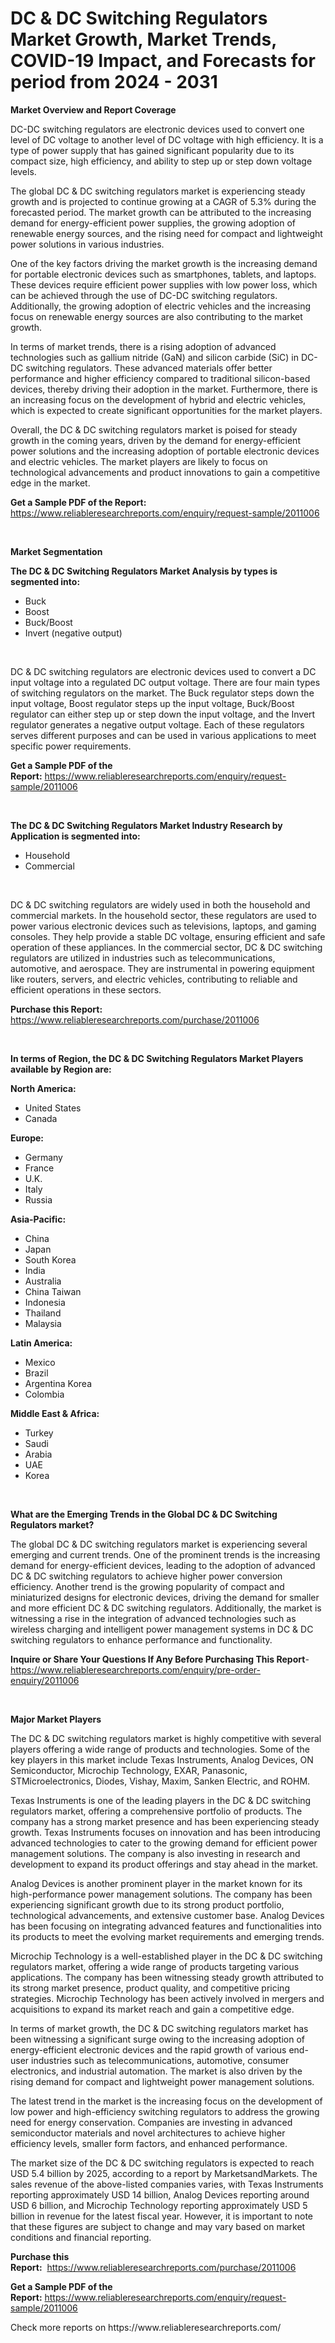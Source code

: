 <p><h1>DC & DC Switching Regulators Market Growth, Market Trends, COVID-19 Impact, and Forecasts for period from 2024 - 2031</h1></p><p><strong>Market Overview and Report Coverage</strong></p>
<p><p>DC-DC switching regulators are electronic devices used to convert one level of DC voltage to another level of DC voltage with high efficiency. It is a type of power supply that has gained significant popularity due to its compact size, high efficiency, and ability to step up or step down voltage levels.</p><p>The global DC & DC switching regulators market is experiencing steady growth and is projected to continue growing at a CAGR of 5.3% during the forecasted period. The market growth can be attributed to the increasing demand for energy-efficient power supplies, the growing adoption of renewable energy sources, and the rising need for compact and lightweight power solutions in various industries.</p><p>One of the key factors driving the market growth is the increasing demand for portable electronic devices such as smartphones, tablets, and laptops. These devices require efficient power supplies with low power loss, which can be achieved through the use of DC-DC switching regulators. Additionally, the growing adoption of electric vehicles and the increasing focus on renewable energy sources are also contributing to the market growth.</p><p>In terms of market trends, there is a rising adoption of advanced technologies such as gallium nitride (GaN) and silicon carbide (SiC) in DC-DC switching regulators. These advanced materials offer better performance and higher efficiency compared to traditional silicon-based devices, thereby driving their adoption in the market. Furthermore, there is an increasing focus on the development of hybrid and electric vehicles, which is expected to create significant opportunities for the market players.</p><p>Overall, the DC & DC switching regulators market is poised for steady growth in the coming years, driven by the demand for energy-efficient power solutions and the increasing adoption of portable electronic devices and electric vehicles. The market players are likely to focus on technological advancements and product innovations to gain a competitive edge in the market.</p></p>
<p><strong>Get a Sample PDF of the Report:</strong> <a href="https://www.reliableresearchreports.com/enquiry/request-sample/2011006">https://www.reliableresearchreports.com/enquiry/request-sample/2011006</a></p>
<p>&nbsp;</p>
<p><strong>Market Segmentation</strong></p>
<p><strong>The DC & DC Switching Regulators Market Analysis by types is segmented into:</strong></p>
<p><ul><li>Buck</li><li>Boost</li><li>Buck/Boost</li><li>Invert (negative output)</li></ul></p>
<p>&nbsp;</p>
<p><p>DC & DC switching regulators are electronic devices used to convert a DC input voltage into a regulated DC output voltage. There are four main types of switching regulators on the market. The Buck regulator steps down the input voltage, Boost regulator steps up the input voltage, Buck/Boost regulator can either step up or step down the input voltage, and the Invert regulator generates a negative output voltage. Each of these regulators serves different purposes and can be used in various applications to meet specific power requirements.</p></p>
<p><strong>Get a Sample PDF of the Report:</strong>&nbsp;<a href="https://www.reliableresearchreports.com/enquiry/request-sample/2011006">https://www.reliableresearchreports.com/enquiry/request-sample/2011006</a></p>
<p>&nbsp;</p>
<p><strong>The DC & DC Switching Regulators Market Industry Research by Application is segmented into:</strong></p>
<p><ul><li>Household</li><li>Commercial</li></ul></p>
<p>&nbsp;</p>
<p><p>DC & DC switching regulators are widely used in both the household and commercial markets. In the household sector, these regulators are used to power various electronic devices such as televisions, laptops, and gaming consoles. They help provide a stable DC voltage, ensuring efficient and safe operation of these appliances. In the commercial sector, DC & DC switching regulators are utilized in industries such as telecommunications, automotive, and aerospace. They are instrumental in powering equipment like routers, servers, and electric vehicles, contributing to reliable and efficient operations in these sectors.</p></p>
<p><strong>Purchase this Report:</strong>&nbsp; <a href="https://www.reliableresearchreports.com/purchase/2011006">https://www.reliableresearchreports.com/purchase/2011006</a></p>
<p>&nbsp;</p>
<p><strong>In terms of Region, the DC & DC Switching Regulators Market Players available by Region are:</strong></p>
<p>
    <p> <strong> North America: </strong>
        <ul>
            <li>United States</li>
            <li>Canada</li>
        </ul>
        </p> 
    <p> <strong> Europe: </strong>
        <ul>
            <li>Germany</li>
            <li>France</li>
            <li>U.K.</li>
            <li>Italy</li>
            <li>Russia</li>
        </ul>
        </p> 
    <p> <strong> Asia-Pacific: </strong>
        <ul>
            <li>China</li>
            <li>Japan</li>
            <li>South Korea</li>
            <li>India</li>
            <li>Australia</li>
            <li>China Taiwan</li>
            <li>Indonesia</li>
            <li>Thailand</li>
            <li>Malaysia</li>
        </ul>
        </p> 
    <p> <strong> Latin America: </strong>
        <ul>
            <li>Mexico</li>
            <li>Brazil</li>
            <li>Argentina Korea</li>
            <li>Colombia</li>
        </ul>
        </p> 
    <p> <strong> Middle East & Africa: </strong>
        <ul>
            <li>Turkey</li>
            <li>Saudi</li>
            <li>Arabia</li>
            <li>UAE</li>
            <li>Korea</li>
        </ul>
    </p>
    </p>
<p>&nbsp;</p>
<p><strong>What are the Emerging Trends in the Global DC & DC Switching Regulators market?</strong></p>
<p><p>The global DC & DC switching regulators market is experiencing several emerging and current trends. One of the prominent trends is the increasing demand for energy-efficient devices, leading to the adoption of advanced DC & DC switching regulators to achieve higher power conversion efficiency. Another trend is the growing popularity of compact and miniaturized designs for electronic devices, driving the demand for smaller and more efficient DC & DC switching regulators. Additionally, the market is witnessing a rise in the integration of advanced technologies such as wireless charging and intelligent power management systems in DC & DC switching regulators to enhance performance and functionality.</p></p>
<p><strong>Inquire or Share Your Questions If Any Before Purchasing This Report</strong>- <a href="https://www.reliableresearchreports.com/enquiry/pre-order-enquiry/2011006">https://www.reliableresearchreports.com/enquiry/pre-order-enquiry/2011006</a></p>
<p>&nbsp;</p>
<p><strong>Major Market Players</strong></p>
<p><p>The DC & DC switching regulators market is highly competitive with several players offering a wide range of products and technologies. Some of the key players in this market include Texas Instruments, Analog Devices, ON Semiconductor, Microchip Technology, EXAR, Panasonic, STMicroelectronics, Diodes, Vishay, Maxim, Sanken Electric, and ROHM.</p><p>Texas Instruments is one of the leading players in the DC & DC switching regulators market, offering a comprehensive portfolio of products. The company has a strong market presence and has been experiencing steady growth. Texas Instruments focuses on innovation and has been introducing advanced technologies to cater to the growing demand for efficient power management solutions. The company is also investing in research and development to expand its product offerings and stay ahead in the market.</p><p>Analog Devices is another prominent player in the market known for its high-performance power management solutions. The company has been experiencing significant growth due to its strong product portfolio, technological advancements, and extensive customer base. Analog Devices has been focusing on integrating advanced features and functionalities into its products to meet the evolving market requirements and emerging trends.</p><p>Microchip Technology is a well-established player in the DC & DC switching regulators market, offering a wide range of products targeting various applications. The company has been witnessing steady growth attributed to its strong market presence, product quality, and competitive pricing strategies. Microchip Technology has been actively involved in mergers and acquisitions to expand its market reach and gain a competitive edge.</p><p>In terms of market growth, the DC & DC switching regulators market has been witnessing a significant surge owing to the increasing adoption of energy-efficient electronic devices and the rapid growth of various end-user industries such as telecommunications, automotive, consumer electronics, and industrial automation. The market is also driven by the rising demand for compact and lightweight power management solutions.</p><p>The latest trend in the market is the increasing focus on the development of low power and high-efficiency switching regulators to address the growing need for energy conservation. Companies are investing in advanced semiconductor materials and novel architectures to achieve higher efficiency levels, smaller form factors, and enhanced performance.</p><p>The market size of the DC & DC switching regulators is expected to reach USD 5.4 billion by 2025, according to a report by MarketsandMarkets. The sales revenue of the above-listed companies varies, with Texas Instruments reporting approximately USD 14 billion, Analog Devices reporting around USD 6 billion, and Microchip Technology reporting approximately USD 5 billion in revenue for the latest fiscal year. However, it is important to note that these figures are subject to change and may vary based on market conditions and financial reporting.</p></p>
<p><strong>Purchase this Report:</strong>&nbsp;&nbsp;<a href="https://www.reliableresearchreports.com/purchase/2011006">https://www.reliableresearchreports.com/purchase/2011006</a></p>
<p></p>
<p><strong>Get a Sample PDF of the Report:</strong>&nbsp;<a href="https://www.reliableresearchreports.com/enquiry/request-sample/2011006">https://www.reliableresearchreports.com/enquiry/request-sample/2011006</a></p>
<p>Check more reports on https://www.reliableresearchreports.com/</p>